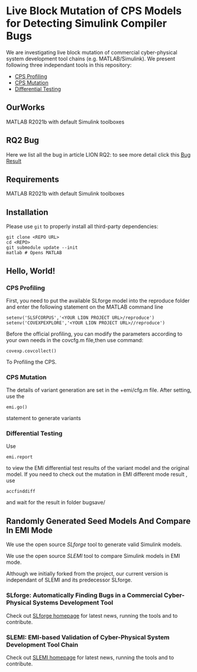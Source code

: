# Live Block Mutation of CPS Models for Detecting Simulink Compiler Bugs

We are investigating live block mutation of commercial cyber-physical system development tool chains (e.g. MATLAB/Simulink). We present following three independant tools in this repository:

- [CPS Profiling](+covexp/)
- [CPS Mutation](+NewMutator/)
- [Differential Testing](+difftest/)

## OurWorks

MATLAB R2021b with default Simulink toolboxes

## RQ2 Bug

Here we list all the bug in  article LION RQ2:
to see more detail click this [Bug Result](+BugFile/)

## Requirements

MATLAB R2021b with default Simulink toolboxes

## Installation

Please use `git` to properly install all third-party dependencies:

    git clone <REPO URL>
    cd <REPO>
    git submodule update --init
    matlab # Opens MATLAB

## Hello, World!
### CPS Profiling  
First, you need to put the available SLforge model into the reproduce folder and enter the following statement on the MATLAB command line   

    setenv('SLSFCORPUS','<YOUR LION PROJECT URL>/reproduce')
    setenv('COVEXPEXPLORE','<YOUR LION PROJECT URL>//reproduce')   
    
Before the official profiling, you can modify the parameters according to your own needs in the covcfg.m file,then use command:   

    covexp.covcollect()

To Profiling the CPS.
### CPS Mutation 
The details of variant generation are set in the +emi/cfg.m file. After setting, use the

    emi.go() 
    
statement to generate variants
### Differential Testing 
Use

    emi.report 
    
to view the EMI differential test results of the variant model and the original model.
If you need to check out the mutation in EMI different mode result , use

    accfinddiff
    
and wait for the result in folder bugsave/
## Randomly Generated Seed Models And Compare In EMI Mode

We use the open source *SLforge* tool to generate valid Simulink models. 

We use the open source *SLEMI* tool to compare Simulink models in EMI mode. 

Although we initially forked from the project, our current version is independant of SLEMI and its predecessor SLforge.

### SLforge: Automatically Finding Bugs in a Commercial Cyber-Physical Systems Development Tool

Check out [SLforge homepage](https://github.com/verivital/slsf_randgen/wiki) for latest news, running the tools and to contribute.

### SLEMI: EMI-based Validation of Cyber-Physical System Development Tool Chain

Check out [SLEMI homepage](https://github.com/shafiul/slemi/wiki) for latest news, running the tools and to contribute.



